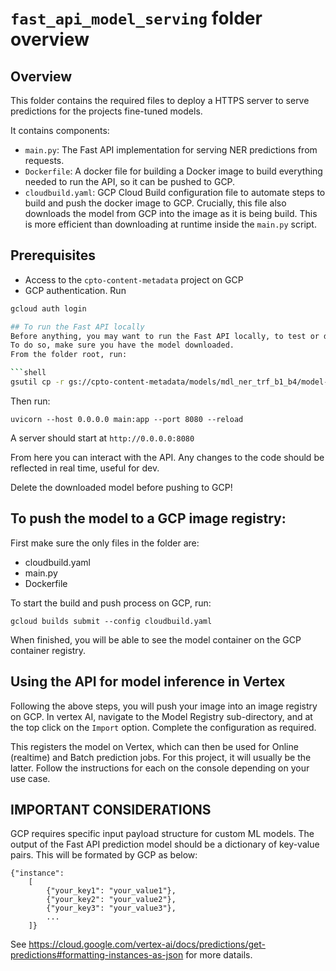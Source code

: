 # `fast_api_model_serving` folder overview

## Overview

This folder contains the required files to deploy a HTTPS server to serve predictions for the projects fine-tuned
models.

It contains components:
- `main.py`: The Fast API implementation for serving NER predictions from requests.
- `Dockerfile`: A docker file for building a Docker image to build everything needed to run the API, so it
  can be pushed to GCP.
- `cloudbuild.yaml`: GCP Cloud Build configuration file to automate steps to build and push the docker image to
  GCP. Crucially, this file also downloads the model from GCP into the image as it is being build. This is more
  efficient than downloading at runtime inside the `main.py` script.

## Prerequisites
- Access to the `cpto-content-metadata` project on GCP
- GCP authentication. Run

```bash 
gcloud auth login

## To run the Fast API locally
Before anything, you may want to run the Fast API locally, to test or during development.
To do so, make sure you have the model downloaded.
From the folder root, run:

```shell
gsutil cp -r gs://cpto-content-metadata/models/mdl_ner_trf_b1_b4/model-best .
```

Then run:

```shell
uvicorn --host 0.0.0.0 main:app --port 8080 --reload
```

A server should start at `http://0.0.0.0:8080`

From here you can interact with the API. Any changes to the code should be reflected in real time, useful for dev.

Delete the downloaded model before pushing to GCP!

## To push the model to a GCP image registry:

First make sure the only files in the folder are:
- cloudbuild.yaml
- main.py
- Dockerfile

To start the build and push process on GCP, run:
```shell
gcloud builds submit --config cloudbuild.yaml
```

When finished, you will be able to see the model container on the GCP container registry.

## Using the API for model inference in Vertex

Following the above steps, you will push your image into an image registry on GCP.
In vertex AI, navigate to the Model Registry sub-directory, and at the top click on the `Import` option.
Complete the configuration as required.

This registers the model on Vertex, which can then be used for Online (realtime) and Batch prediction jobs.
For this project, it will usually be the latter.
Follow the instructions for each on the console depending on your use case.

## IMPORTANT CONSIDERATIONS

GCP requires specific input payload structure for custom ML models.
The output of the Fast API prediction model should be a dictionary of key-value pairs.
This will be formated by GCP as below:
```
{"instance":
    [
        {"your_key1": "your_value1"},
        {"your_key2": "your_value2"},
        {"your_key3": "your_value3"},
        ...
    ]}
```
See https://cloud.google.com/vertex-ai/docs/predictions/get-predictions#formatting-instances-as-json for more datails.
